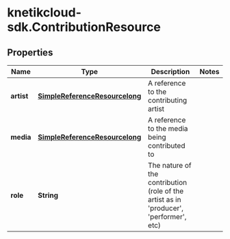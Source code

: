 # knetikcloud-sdk.ContributionResource

## Properties
Name | Type | Description | Notes
------------ | ------------- | ------------- | -------------
**artist** | [**SimpleReferenceResourcelong**](SimpleReferenceResourcelong.md) | A reference to the contributing artist | 
**media** | [**SimpleReferenceResourcelong**](SimpleReferenceResourcelong.md) | A reference to the media being contributed to | 
**role** | **String** | The nature of the contribution (role of the artist as in &#39;producer&#39;, &#39;performer&#39;, etc) | 


